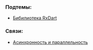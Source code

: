 ### Подтемы:
- [Бибилиотека RxDart](Dart/Подтемы/Бибилиотека%20RxDart.md)
### Связи:
- [Асинхронность и параллельность](Dart/Главные%20темы/Асинхронность%20и%20параллельность.md)
